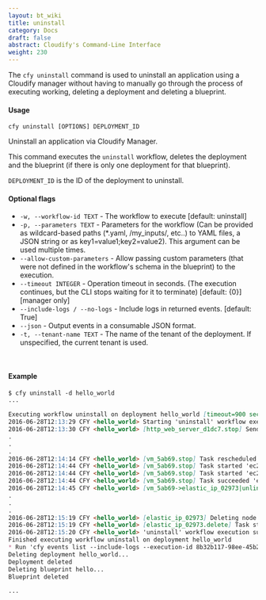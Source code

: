 ```yaml
---
layout: bt_wiki
title: uninstall
category: Docs
draft: false
abstract: Cloudify's Command-Line Interface
weight: 230
---
```


The `cfy uninstall` command is used to uninstall an application using a Cloudify manager without having to manually go through the process of executing working, deleting a deployment and deleting a blueprint.


#### Usage
`cfy uninstall [OPTIONS] DEPLOYMENT_ID`

Uninstall an application via Cloudify Manager.

This command executes the `uninstall` workflow, deletes the deployment and
the blueprint (if there is only one deployment for that blueprint).

`DEPLOYMENT_ID` is the ID of the deployment to uninstall.

#### Optional flags

*  `-w, --workflow-id TEXT` - 
                        The workflow to execute [default: uninstall]
*  `-p, --parameters TEXT` - 
                        Parameters for the workflow (Can be provided as
                        wildcard-based paths (*.yaml, /my_inputs/,
                        etc..) to YAML files, a JSON string or as
                        key1=value1;key2=value2). This argument can be
                        used multiple times.
*  `--allow-custom-parameters` - 
                        Allow passing custom parameters (that were not
                        defined in the workflow's schema in the
                        blueprint) to the execution.
*  `--timeout INTEGER` - 
                        Operation timeout in seconds. (The execution
                        continues, but the CLI stops
                        waiting for it to terminate) [default: {0}] [manager only]
*  `--include-logs / --no-logs` -
                        Include logs in returned events. [default: True]
*  `--json` -           Output events in a consumable JSON format.
* `-t, --tenant-name TEXT` -  The name of the tenant of the deployment. If unspecified, the current tenant is used.

&nbsp;
#### Example

```markdown
$ cfy uninstall -d hello_world
...

Executing workflow uninstall on deployment hello_world [timeout=900 seconds]
2016-06-28T12:13:29 CFY <hello_world> Starting 'uninstall' workflow execution
2016-06-28T12:13:30 CFY <hello_world> [http_web_server_d1dc7.stop] Sending task 'script_runner.tasks.run'
.
.
.
2016-06-28T12:14:14 CFY <hello_world> [vm_5ab69.stop] Task rescheduled 'ec2.instance.stop' -> Waiting server to stop. Retrying... [retry 1]
2016-06-28T12:14:44 CFY <hello_world> [vm_5ab69.stop] Task started 'ec2.instance.stop' [retry 2]
2016-06-28T12:14:44 CFY <hello_world> [vm_5ab69.stop] Task started 'ec2.instance.stop' [retry 2]
2016-06-28T12:14:44 CFY <hello_world> [vm_5ab69.stop] Task succeeded 'ec2.instance.stop' [retry 2]
2016-06-28T12:14:45 CFY <hello_world> [vm_5ab69->elastic_ip_02973|unlink] Sending task 'ec2.elasticip.disassociate'
.
.
.
2016-06-28T12:15:19 CFY <hello_world> [elastic_ip_02973] Deleting node
2016-06-28T12:15:19 CFY <hello_world> [elastic_ip_02973.delete] Task started 'ec2.elasticip.release'
2016-06-28T12:15:20 CFY <hello_world> 'uninstall' workflow execution succeeded
Finished executing workflow uninstall on deployment hello_world
* Run 'cfy events list --include-logs --execution-id 8b32b117-98ee-45b2-86ba-a5c28118853c' to retrieve the execution's events/logs
Deleting deployment hello_world...
Deployment deleted
Deleting blueprint hello...
Blueprint deleted

...
```